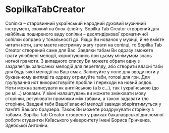 # SopilkaTabCreator
Сопілка – старовинний український народний духовий музичний інструмент, схожий на блок-флейту. Sopilka Tab Creator створений для найбільш поширеного виду сопілки – десятидіркової хроматичної сопілки сопрано у тональності до.
Якщо Ви новачок у музиці, й не вмієте читати ноти, зате маєте нестримну жагу грати на сопілці, то Sopilka Tab Creator створений саме для Вас. Завдяки табам Ви одразу зможете грати улюблені мелодії, користуючись при цьому мінімумом знань нотної грамоти. 
З випадного списку Ви можете обрати одну з заздалегідь записаних мелодій для перегляду, або створити власні таби для будь-якої мелодії на Ваш смак. Записуйте у поле для вводу ноти у буквенному вигляді та одразу отримуйте таби, готові для гри. Для групування нот використовуйте пробіли і переходи на новий рядок. Ноти можна записувати як англійською (a b c…), так і українською (до ре мі…) мовами.
У вікні налаштувань ви можете змінювати мову сторінки, регулювати проміжки між табами, а також задавати тло сторінки. 
Введені таби Вашої власної мелодії завжди зберігатимуться у пам’яті Вашого браузера. Також Ви можете роздрукувати сторінку з табами. 
Sopilka Tab Creator створено у рамках бакалаврської дипломної роботи студентки Київського університету імені Бориса Грінченка, Здебської Антоніни. 
